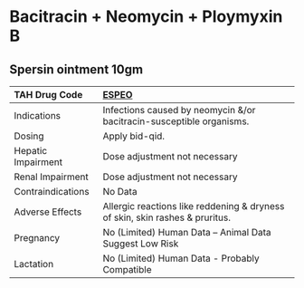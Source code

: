 # Bacitracin + Neomycin + Ploymyxin B

## Spersin ointment 10gm

| TAH Drug Code      | [**ESPEO**](https://www.tahsda.org.tw/drugs/hissearch.php?drug_code=ESPEO)   |
|:-------------------|:-----------------------------------------------------------------------------|
| Indications        | Infections caused by neomycin &/or bacitracin-susceptible organisms.         |
| Dosing             | Apply bid-qid.                                                               |
| Hepatic Impairment | Dose adjustment not necessary                                                |
| Renal Impairment   | Dose adjustment not necessary                                                |
| Contraindications  | No Data                                                                      |
| Adverse Effects    | Allergic reactions like reddening & dryness of skin, skin rashes & pruritus. |
| Pregnancy          | No (Limited) Human Data – Animal Data Suggest Low Risk                       |
| Lactation          | No (Limited) Human Data - Probably Compatible                                |

